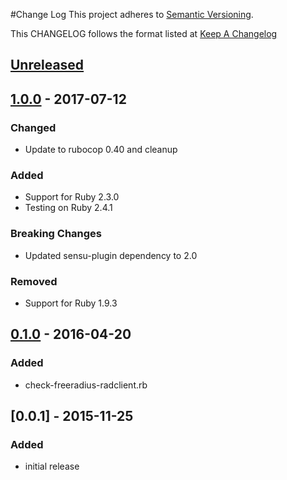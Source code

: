 #Change Log
This project adheres to [Semantic Versioning](http://semver.org/).

This CHANGELOG follows the format listed at [Keep A Changelog](http://keepachangelog.com/)

## [Unreleased]

## [1.0.0] - 2017-07-12
### Changed
- Update to rubocop 0.40 and cleanup

### Added
- Support for Ruby 2.3.0
- Testing on Ruby 2.4.1

### Breaking Changes
- Updated sensu-plugin dependency to 2.0

### Removed
- Support for Ruby 1.9.3

## [0.1.0] - 2016-04-20
### Added
- check-freeradius-radclient.rb

## [0.0.1] - 2015-11-25
### Added
- initial release

[Unreleased]: https://github.com/sensu-plugins/sensu-plugins-freeradius/compare/1.0.0...HEAD
[1.0.0]: https://github.com/sensu-plugins/sensu-plugins-freeradius/compare/0.1.0...1.0.0
[0.1.0]: https://github.com/sensu-plugins/sensu-plugins-freeradius/compare/0.0.1...0.1.0
